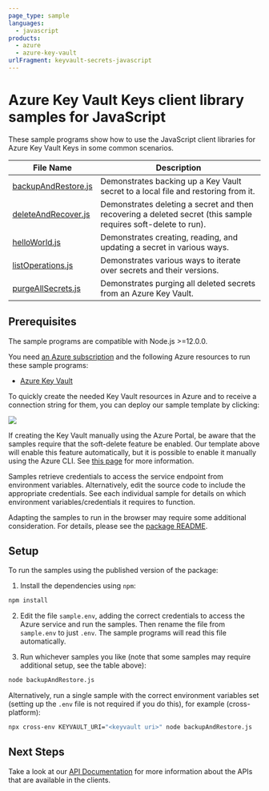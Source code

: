 ```yaml
---
page_type: sample
languages:
  - javascript
products:
  - azure
  - azure-key-vault
urlFragment: keyvault-secrets-javascript
---
```


# Azure Key Vault Keys client library samples for JavaScript

These sample programs show how to use the JavaScript client libraries for Azure Key Vault Keys in some common scenarios.

| **File Name**                           | **Description**                                                                                                |
| --------------------------------------- | -------------------------------------------------------------------------------------------------------------- |
| [backupAndRestore.js][backupandrestore] | Demonstrates backing up a Key Vault secret to a local file and restoring from it.                              |
| [deleteAndRecover.js][deleteandrecover] | Demonstrates deleting a secret and then recovering a deleted secret (this sample requires soft-delete to run). |
| [helloWorld.js][helloworld]             | Demonstrates creating, reading, and updating a secret in various ways.                                         |
| [listOperations.js][listoperations]     | Demonstrates various ways to iterate over secrets and their versions.                                          |
| [purgeAllSecrets.js][purgeallsecrets]   | Demonstrates purging all deleted secrets from an Azure Key Vault.                                              |

## Prerequisites

The sample programs are compatible with Node.js >=12.0.0.

You need [an Azure subscription][freesub] and the following Azure resources to run these sample programs:

- [Azure Key Vault][createinstance_azurekeyvault]

To quickly create the needed Key Vault resources in Azure and to receive a connection string for them, you can deploy our sample template by clicking:

[![](http://azuredeploy.net/deploybutton.png)](https://portal.azure.com/#create/Microsoft.Template/uri/https%3A%2F%2Fraw.githubusercontent.com%2FAzure%2Fazure-sdk-for-js%2Fmaster%2Fsdk%2Fkeyvault%2Ftest-resources.json)

If creating the Key Vault manually using the Azure Portal, be aware that the samples require that the soft-delete feature be enabled. Our template above will enable this feature automatically, but it is possible to enable it manually using the Azure CLI. See [this page](https://docs.microsoft.com/azure/key-vault/key-vault-soft-delete-cli) for more information.

Samples retrieve credentials to access the service endpoint from environment variables. Alternatively, edit the source code to include the appropriate credentials. See each individual sample for details on which environment variables/credentials it requires to function.

Adapting the samples to run in the browser may require some additional consideration. For details, please see the [package README][package].

## Setup

To run the samples using the published version of the package:

1. Install the dependencies using `npm`:

```bash
npm install
```

2. Edit the file `sample.env`, adding the correct credentials to access the Azure service and run the samples. Then rename the file from `sample.env` to just `.env`. The sample programs will read this file automatically.

3. Run whichever samples you like (note that some samples may require additional setup, see the table above):

```bash
node backupAndRestore.js
```

Alternatively, run a single sample with the correct environment variables set (setting up the `.env` file is not required if you do this), for example (cross-platform):

```bash
npx cross-env KEYVAULT_URI="<keyvault uri>" node backupAndRestore.js
```

## Next Steps

Take a look at our [API Documentation][apiref] for more information about the APIs that are available in the clients.

[backupandrestore]: https://github.com/Azure/azure-sdk-for-js/blob/master/sdk/keyvault/keyvault-secrets/samples/v4/javascript/backupAndRestore.js
[deleteandrecover]: https://github.com/Azure/azure-sdk-for-js/blob/master/sdk/keyvault/keyvault-secrets/samples/v4/javascript/deleteAndRecover.js
[helloworld]: https://github.com/Azure/azure-sdk-for-js/blob/master/sdk/keyvault/keyvault-secrets/samples/v4/javascript/helloWorld.js
[listoperations]: https://github.com/Azure/azure-sdk-for-js/blob/master/sdk/keyvault/keyvault-secrets/samples/v4/javascript/listOperations.js
[purgeallsecrets]: https://github.com/Azure/azure-sdk-for-js/blob/master/sdk/keyvault/keyvault-secrets/samples/v4/javascript/purgeAllSecrets.js
[apiref]: https://docs.microsoft.com/javascript/api/@azure/keyvault-secrets
[freesub]: https://azure.microsoft.com/free/
[createinstance_azurekeyvault]: https://docs.microsoft.com/azure/key-vault/quick-create-portal
[package]: https://github.com/Azure/azure-sdk-for-js/tree/master/sdk/keyvault/keyvault-secrets/README.md

